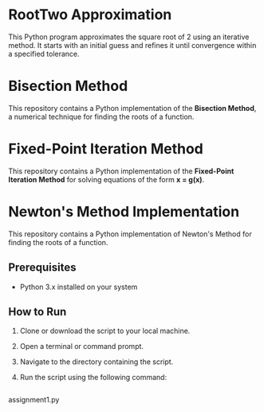 # RootTwo Approximation

This Python program approximates the square root of 2 using an iterative method. It starts with an initial guess and refines it until convergence within a specified tolerance.

# Bisection Method

This repository contains a Python implementation of the **Bisection Method**, a numerical technique for finding the roots of a function.


# Fixed-Point Iteration Method

This repository contains a Python implementation of the **Fixed-Point Iteration Method** for solving equations of the form **x = g(x)**.

# Newton's Method Implementation

This repository contains a Python implementation of Newton's Method for finding the roots of a function.

## Prerequisites

- Python 3.x installed on your system

## How to Run

1. Clone or download the script to your local machine.
2. Open a terminal or command prompt.
3. Navigate to the directory containing the script.
4. Run the script using the following command:

   ```bash
assignment1.py
